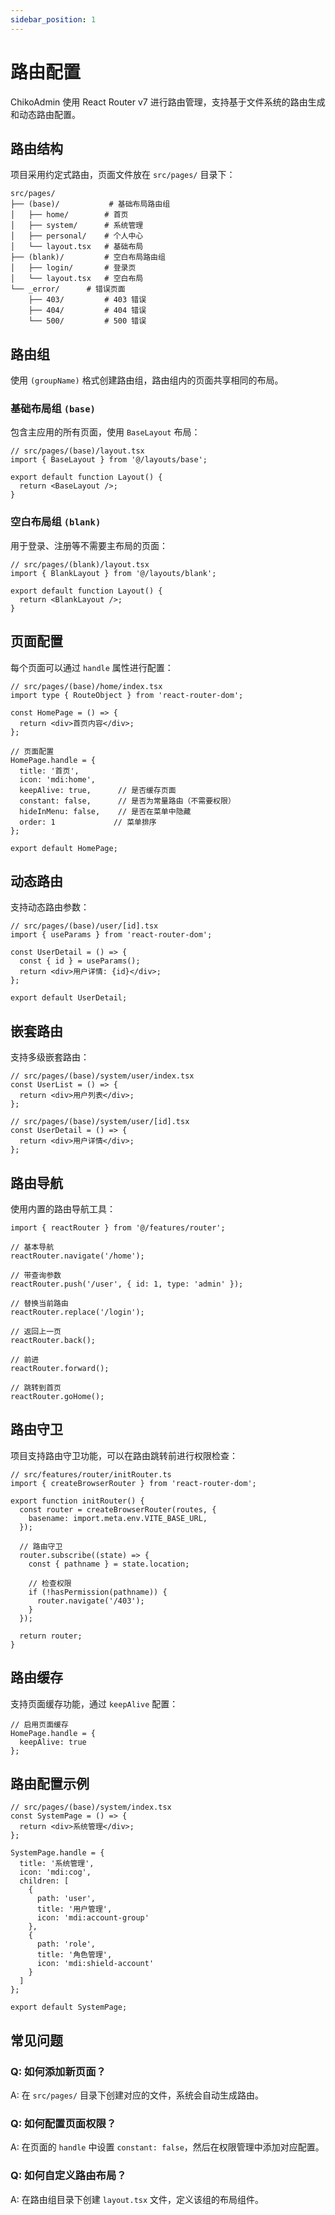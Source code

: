 ```yaml
---
sidebar_position: 1
---
```


# 路由配置

ChikoAdmin 使用 React Router v7 进行路由管理，支持基于文件系统的路由生成和动态路由配置。

## 路由结构

项目采用约定式路由，页面文件放在 `src/pages/` 目录下：

```
src/pages/
├── (base)/           # 基础布局路由组
│   ├── home/        # 首页
│   ├── system/      # 系统管理
│   ├── personal/    # 个人中心
│   └── layout.tsx   # 基础布局
├── (blank)/         # 空白布局路由组
│   ├── login/       # 登录页
│   └── layout.tsx   # 空白布局
└── _error/      # 错误页面
    ├── 403/         # 403 错误
    ├── 404/         # 404 错误
    └── 500/         # 500 错误
```

## 路由组

使用 `(groupName)` 格式创建路由组，路由组内的页面共享相同的布局。

### 基础布局组 `(base)`

包含主应用的所有页面，使用 `BaseLayout` 布局：

```tsx
// src/pages/(base)/layout.tsx
import { BaseLayout } from '@/layouts/base';

export default function Layout() {
  return <BaseLayout />;
}
```

### 空白布局组 `(blank)`

用于登录、注册等不需要主布局的页面：

```tsx
// src/pages/(blank)/layout.tsx
import { BlankLayout } from '@/layouts/blank';

export default function Layout() {
  return <BlankLayout />;
}
```

## 页面配置

每个页面可以通过 `handle` 属性进行配置：

```tsx
// src/pages/(base)/home/index.tsx
import type { RouteObject } from 'react-router-dom';

const HomePage = () => {
  return <div>首页内容</div>;
};

// 页面配置
HomePage.handle = {
  title: '首页',
  icon: 'mdi:home',
  keepAlive: true,      // 是否缓存页面
  constant: false,      // 是否为常量路由（不需要权限）
  hideInMenu: false,    // 是否在菜单中隐藏
  order: 1             // 菜单排序
};

export default HomePage;
```

## 动态路由

支持动态路由参数：

```tsx
// src/pages/(base)/user/[id].tsx
import { useParams } from 'react-router-dom';

const UserDetail = () => {
  const { id } = useParams();
  return <div>用户详情: {id}</div>;
};

export default UserDetail;
```

## 嵌套路由

支持多级嵌套路由：

```tsx
// src/pages/(base)/system/user/index.tsx
const UserList = () => {
  return <div>用户列表</div>;
};

// src/pages/(base)/system/user/[id].tsx
const UserDetail = () => {
  return <div>用户详情</div>;
};
```

## 路由导航

使用内置的路由导航工具：

```tsx
import { reactRouter } from '@/features/router';

// 基本导航
reactRouter.navigate('/home');

// 带查询参数
reactRouter.push('/user', { id: 1, type: 'admin' });

// 替换当前路由
reactRouter.replace('/login');

// 返回上一页
reactRouter.back();

// 前进
reactRouter.forward();

// 跳转到首页
reactRouter.goHome();
```

## 路由守卫

项目支持路由守卫功能，可以在路由跳转前进行权限检查：

```tsx
// src/features/router/initRouter.ts
import { createBrowserRouter } from 'react-router-dom';

export function initRouter() {
  const router = createBrowserRouter(routes, {
    basename: import.meta.env.VITE_BASE_URL,
  });

  // 路由守卫
  router.subscribe((state) => {
    const { pathname } = state.location;
    
    // 检查权限
    if (!hasPermission(pathname)) {
      router.navigate('/403');
    }
  });

  return router;
}
```

## 路由缓存

支持页面缓存功能，通过 `keepAlive` 配置：

```tsx
// 启用页面缓存
HomePage.handle = {
  keepAlive: true
};
```

## 路由配置示例

```tsx
// src/pages/(base)/system/index.tsx
const SystemPage = () => {
  return <div>系统管理</div>;
};

SystemPage.handle = {
  title: '系统管理',
  icon: 'mdi:cog',
  children: [
    {
      path: 'user',
      title: '用户管理',
      icon: 'mdi:account-group'
    },
    {
      path: 'role',
      title: '角色管理', 
      icon: 'mdi:shield-account'
    }
  ]
};

export default SystemPage;
```

## 常见问题

### Q: 如何添加新页面？

A: 在 `src/pages/` 目录下创建对应的文件，系统会自动生成路由。

### Q: 如何配置页面权限？

A: 在页面的 `handle` 中设置 `constant: false`，然后在权限管理中添加对应配置。

### Q: 如何自定义路由布局？

A: 在路由组目录下创建 `layout.tsx` 文件，定义该组的布局组件。 
